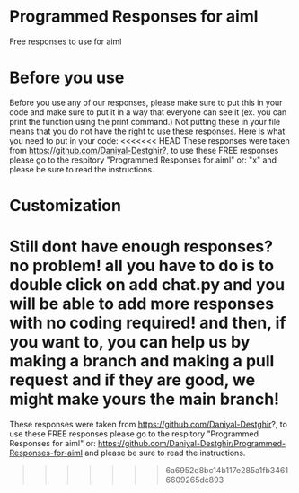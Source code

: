 # Programmed Responses for aiml
 Free responses to use for aiml

# Before you use
Before you use any of our responses, please make sure to put this in your code and make sure to put it in a way that everyone can see it (ex. you can print the function using the print command.) Not putting these in your file means that you do not have the right to use these responses.
Here is what you need to put in your code:
<<<<<<< HEAD
These responses were taken from https://github.com/Daniyal-Destghir?, to use these FREE responses please go to the respitory "Programmed Responses for aiml" or: "x" and please be sure to read the instructions.

# Customization
Still dont have enough responses? no problem! all you have to do is to double click on add chat.py and you will be able to add more responses with no coding required! and then, if you want to, you can help us by making a branch and making a pull request and if they are good, we might make yours the main branch!
=======
These responses were taken from https://github.com/Daniyal-Destghir?, to use these FREE responses please go to the respitory "Programmed Responses for aiml" or: https://github.com/Daniyal-Destghir/Programmed-Responses-for-aiml and please be sure to read the instructions.
>>>>>>> 6a6952d8bc14b117e285a1fb34616609265dc893
